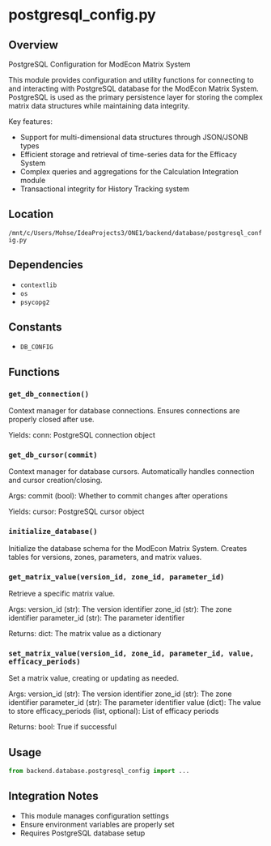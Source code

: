 # postgresql_config.py

## Overview

PostgreSQL Configuration for ModEcon Matrix System

This module provides configuration and utility functions for connecting to
and interacting with PostgreSQL database for the ModEcon Matrix System.
PostgreSQL is used as the primary persistence layer for storing the complex
matrix data structures while maintaining data integrity.

Key features:
- Support for multi-dimensional data structures through JSON/JSONB types
- Efficient storage and retrieval of time-series data for the Efficacy System
- Complex queries and aggregations for the Calculation Integration module
- Transactional integrity for History Tracking system

## Location

`/mnt/c/Users/Mohse/IdeaProjects3/ONE1/backend/database/postgresql_config.py`

## Dependencies

- `contextlib`
- `os`
- `psycopg2`

## Constants

- `DB_CONFIG`

## Functions

### `get_db_connection()`

Context manager for database connections.
Ensures connections are properly closed after use.

Yields:
    conn: PostgreSQL connection object

### `get_db_cursor(commit)`

Context manager for database cursors.
Automatically handles connection and cursor creation/closing.

Args:
    commit (bool): Whether to commit changes after operations
    
Yields:
    cursor: PostgreSQL cursor object

### `initialize_database()`

Initialize the database schema for the ModEcon Matrix System.
Creates tables for versions, zones, parameters, and matrix values.

### `get_matrix_value(version_id, zone_id, parameter_id)`

Retrieve a specific matrix value.

Args:
    version_id (str): The version identifier
    zone_id (str): The zone identifier
    parameter_id (str): The parameter identifier
    
Returns:
    dict: The matrix value as a dictionary

### `set_matrix_value(version_id, zone_id, parameter_id, value, efficacy_periods)`

Set a matrix value, creating or updating as needed.

Args:
    version_id (str): The version identifier
    zone_id (str): The zone identifier
    parameter_id (str): The parameter identifier
    value (dict): The value to store
    efficacy_periods (list, optional): List of efficacy periods
    
Returns:
    bool: True if successful

## Usage

```python
from backend.database.postgresql_config import ...
```

## Integration Notes

- This module manages configuration settings
- Ensure environment variables are properly set
- Requires PostgreSQL database setup
